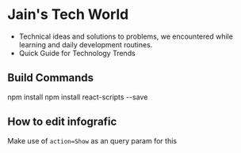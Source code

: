 # Jain's Tech World

- Technical ideas and solutions to problems, we encountered while learning and daily development routines.
- Quick Guide for Technology Trends

## Build Commands

npm install
npm install react-scripts --save

## How to edit infografic

Make use of `action=Show` as an query param for this
